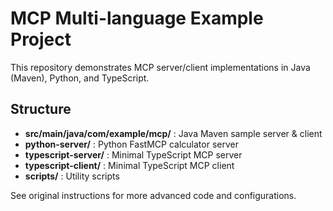 # MCP Multi-language Example Project

This repository demonstrates MCP server/client implementations in Java (Maven), Python, and TypeScript.

## Structure

- **src/main/java/com/example/mcp/** : Java Maven sample server & client
- **python-server/**                : Python FastMCP calculator server
- **typescript-server/**            : Minimal TypeScript MCP server
- **typescript-client/**            : Minimal TypeScript MCP client
- **scripts/**                      : Utility scripts

See original instructions for more advanced code and configurations.
